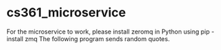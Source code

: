# cs361_microservice


For the microservice to work, please install zeromq in Python using pip -install zmq
The following program sends random quotes.

